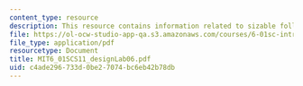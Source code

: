 ```yaml
---
content_type: resource
description: This resource contains information related to sizable following.
file: https://ol-ocw-studio-app-qa.s3.amazonaws.com/courses/6-01sc-introduction-to-electrical-engineering-and-computer-science-i-spring-2011/c4ade296733d0be27074bc6eb42b78db_MIT6_01SCS11_designLab06.pdf
file_type: application/pdf
resourcetype: Document
title: MIT6_01SCS11_designLab06.pdf
uid: c4ade296-733d-0be2-7074-bc6eb42b78db
---
```

